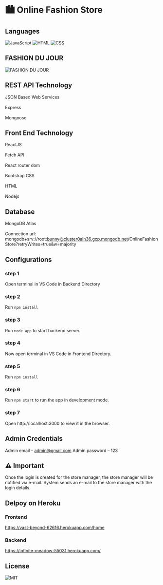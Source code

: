 # 🏙 Online Fashion Store

## Languages

![JavaScript](https://img.shields.io/badge/Language-JavaScript-orange)
![HTML](https://img.shields.io/badge/Language-HTML-green)
![CSS](https://img.shields.io/badge/Language-CSS-blue)

## FASHION DU JOUR

![FASHION DU JOUR](https://user-images.githubusercontent.com/61576355/82745691-e62b0d80-9da4-11ea-8d2f-731d2313f950.jpg)

## REST API Technology
JSON Based Web Services<br/>  
Express<br/>  
Mongoose<br/>  
 
## Front End Technology 
ReactJS<br/>  
     Fetch API<br/>  
     React router dom<br/>  
Bootstrap CSS<br/>  
HTML<br/>  
Nodejs<br/>  
 
## Database 
MongoDB Atlas<br/>  
Connection url: 
mongodb+srv://root:bunny@cluster0alh36.gcp.mongodb.net/OnlineFashionStore?retryWrites=true&w=majority 

## Configurations

### step 1
Open terminal in VS Code in Backend Directory 

### step 2
Run `npm install` 

### step 3
Run `node app` to start backend server.

### step 4
Now open terminal in VS Code in Frontend Directory. 
 
### step 5
Run `npm install` 

### step 6
Run `npm start` to run the app in development mode. 

### step 7
Open http://localhost:3000 to view it in the browser. 

## Admin Credentials
Admin email – admin@gmail.com 
Admin password – 123 

## ⚠ Important 
Once the login is created for the store manager, the store manager will be notified via e-mail. System sends an e-mail to the store manager with the login details.  

## Delpoy on Heroku

### Frontend
https://vast-beyond-62616.herokuapp.com/home

### Backend
https://infinite-meadow-55031.herokuapp.com/

## License
![MIT](https://img.shields.io/github/license/Sewvandiii/AF-Online-Fashion-Store?color=black)
